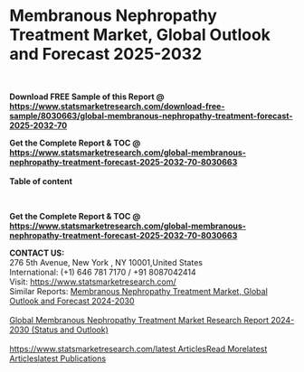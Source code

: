 <h1>Membranous Nephropathy Treatment Market, Global Outlook and Forecast 2025-2032</h1><br/><p><strong>Download FREE Sample of this Report @ <a href="https://www.statsmarketresearch.com/download-free-sample/8030663/global-membranous-nephropathy-treatment-forecast-2025-2032-70">https://www.statsmarketresearch.com/download-free-sample/8030663/global-membranous-nephropathy-treatment-forecast-2025-2032-70</a></strong></p><div><b>Get the Complete Report & TOC @ <a href="https://www.statsmarketresearch.com/global-membranous-nephropathy-treatment-forecast-2025-2032-70-8030663">https://www.statsmarketresearch.com/global-membranous-nephropathy-treatment-forecast-2025-2032-70-8030663</a></b></div><br><b>Table of content</b><p><br><div><b>Get the Complete Report & TOC @ <a href="https://www.statsmarketresearch.com/global-membranous-nephropathy-treatment-forecast-2025-2032-70-8030663">https://www.statsmarketresearch.com/global-membranous-nephropathy-treatment-forecast-2025-2032-70-8030663</a></b></div></p> <b>CONTACT US:</b><br>276 5th Avenue, New York , NY 10001,United States<br>International: (+1) 646 781 7170 / +91 8087042414<br>Visit: <a href="https://www.statsmarketresearch.com/">https://www.statsmarketresearch.com/</a><br>Similar Reports: <a href="https://www.statsmarketresearch.com/global-membranous-nephropathy-treatment-forecast-2025-2032-70-8030663">Membranous Nephropathy Treatment Market, Global Outlook and Forecast 2024-2030</a><br/><br/><a href="https://www.statsmarketresearch.com/global-membranous-nephropathy-treatment-forecast-2025-2032-70-8030663">Global Membranous Nephropathy Treatment Market Research Report 2024-2030 (Status and Outlook)</a><br/><br/><a href="https://gyeongbokgung.com">https://www.statsmarketresearch.com/</a><a href="https://hallyeomaritime.com">latest Articles</a><a href="https://jingwansa.com">Read More</a><a href=https://nguoiviet.jp/">latest Articles</a><a href="https://www.intelmarketresearch.com/">latest Publications</a>